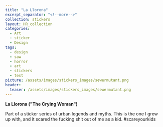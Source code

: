 ```yaml
---
title: "La Llorona"
excerpt_separator: "<!--more-->"
collection: stickers
layout: HR_collection
categories:
  - Art
  - sticker
  - Design
tags:
  - design
  - saw
  - horror
  - art
  - stickers
  - test
picture: /assets/images/stickers_images/sewermutant.png
header:
  teaser: /assets/images/stickers_images/sewermutant.png
---
```

**La Llorona ("The Crying Woman")**

Part of a sticker series of urban legends and myths. This is the one I grew up with, and it scared the fucking shit out of me as a kid. #scareyourkids 

